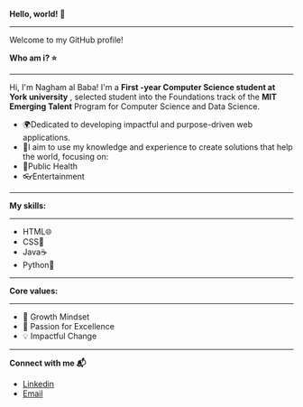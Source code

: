  **Hello, world! 💫**
 
---
 Welcome to my GitHub profile!

  **Who am i? ⭐️**
  
 ---
Hi, I'm Nagham al Baba! I'm a  **First -year Computer Science student at York university** , selected student into the Foundations track of the **MIT Emerging Talent** Program for Computer Science and Data Science.
* 🌍Dedicated to developing impactful and purpose-driven web applications.
* 🌱I aim to use my knowledge and experience to create solutions that help the world, focusing on:
* 💊Public Health
* 👓Entertainment
---  
   **My skills:**
  
  ---
  *  HTML🌐
  *  CSS🎨
  *  Java☕️
  *  Python🐍
---
   **Core values:**
   
  ---
  *  🌟 Growth Mindset
  *  🚀 Passion for Excellence
  *  💡 Impactful Change
---
 **Connect with me 📬**
 
* [Linkedin](linkedin.com/in/nagham-al-baba-457958339)
* [Email](naghambaba1@gmail.com)
